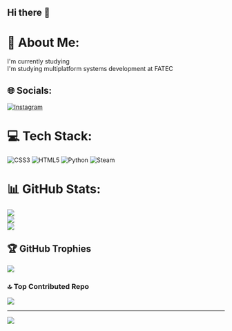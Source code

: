 ## Hi there 👋

# 💫 About Me:
I'm currently studying <br>I'm studying multiplatform systems development at FATEC


## 🌐 Socials:
[![Instagram](https://img.shields.io/badge/Instagram-%23E4405F.svg?logo=Instagram&logoColor=white)](https://instagram.com/RyanWith.i) 

# 💻 Tech Stack:
![CSS3](https://img.shields.io/badge/css3-%231572B6.svg?style=for-the-badge&logo=css3&logoColor=white) ![HTML5](https://img.shields.io/badge/html5-%23E34F26.svg?style=for-the-badge&logo=html5&logoColor=white) ![Python](https://img.shields.io/badge/python-3670A0?style=for-the-badge&logo=python&logoColor=ffdd54) ![Steam](https://img.shields.io/badge/steam-%23000000.svg?style=for-the-badge&logo=steam&logoColor=white)
# 📊 GitHub Stats:
![](https://github-readme-stats.vercel.app/api?username=RianAguiar&theme=dark&hide_border=false&include_all_commits=true&count_private=false)<br/>
![](https://nirzak-streak-stats.vercel.app/?user=RianAguiar&theme=dark&hide_border=false)<br/>
![](https://github-readme-stats.vercel.app/api/top-langs/?username=RianAguiar&theme=dark&hide_border=false&include_all_commits=true&count_private=false&layout=compact)

## 🏆 GitHub Trophies
![](https://github-profile-trophy.vercel.app/?username=RianAguiar&theme=radical&no-frame=false&no-bg=false&margin-w=4)

### 🔝 Top Contributed Repo
![](https://github-contributor-stats.vercel.app/api?username=RianAguiar&limit=5&theme=dark&combine_all_yearly_contributions=true)

---
[![](https://visitcount.itsvg.in/api?id=RianAguiar&icon=0&color=0)](https://visitcount.itsvg.in)

<!-- Proudly created with GPRM ( https://gprm.itsvg.in ) -->
